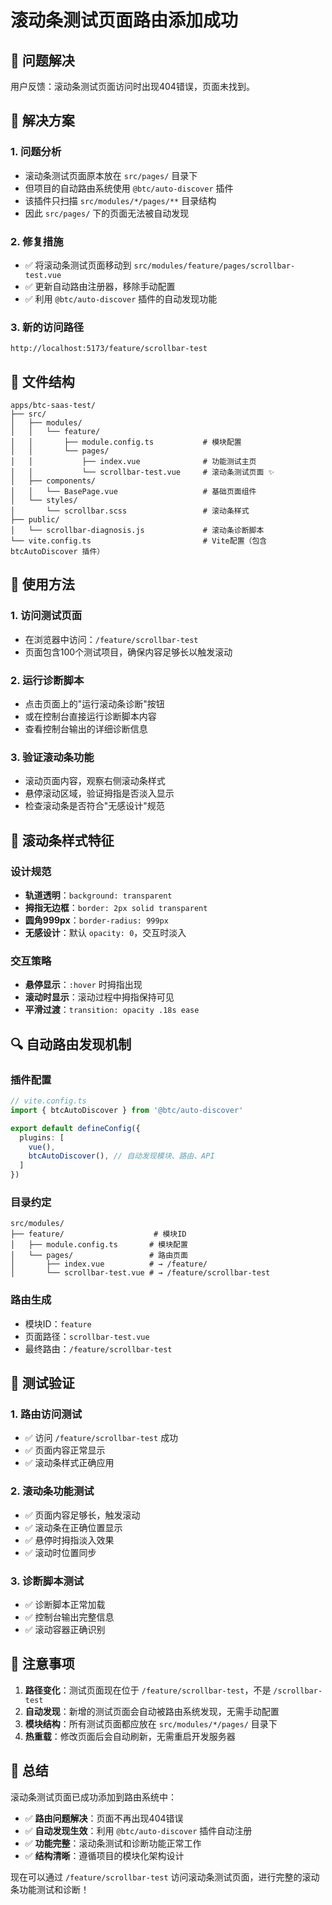 # 滚动条测试页面路由添加成功

## 🎯 问题解决

用户反馈：滚动条测试页面访问时出现404错误，页面未找到。

## 🔧 解决方案

### 1. 问题分析
- 滚动条测试页面原本放在 `src/pages/` 目录下
- 但项目的自动路由系统使用 `@btc/auto-discover` 插件
- 该插件只扫描 `src/modules/*/pages/**` 目录结构
- 因此 `src/pages/` 下的页面无法被自动发现

### 2. 修复措施
- ✅ 将滚动条测试页面移动到 `src/modules/feature/pages/scrollbar-test.vue`
- ✅ 更新自动路由注册器，移除手动配置
- ✅ 利用 `@btc/auto-discover` 插件的自动发现功能

### 3. 新的访问路径
```
http://localhost:5173/feature/scrollbar-test
```

## 📁 文件结构

```
apps/btc-saas-test/
├── src/
│   ├── modules/
│   │   └── feature/
│   │       ├── module.config.ts           # 模块配置
│   │       └── pages/
│   │           ├── index.vue              # 功能测试主页
│   │           └── scrollbar-test.vue     # 滚动条测试页面 ✨
│   ├── components/
│   │   └── BasePage.vue                   # 基础页面组件
│   └── styles/
│       └── scrollbar.scss                 # 滚动条样式
├── public/
│   └── scrollbar-diagnosis.js             # 滚动条诊断脚本
└── vite.config.ts                         # Vite配置（包含 btcAutoDiscover 插件）
```

## 🚀 使用方法

### 1. 访问测试页面
- 在浏览器中访问：`/feature/scrollbar-test`
- 页面包含100个测试项目，确保内容足够长以触发滚动

### 2. 运行诊断脚本
- 点击页面上的"运行滚动条诊断"按钮
- 或在控制台直接运行诊断脚本内容
- 查看控制台输出的详细诊断信息

### 3. 验证滚动条功能
- 滚动页面内容，观察右侧滚动条样式
- 悬停滚动区域，验证拇指是否淡入显示
- 检查滚动条是否符合"无感设计"规范

## 🎨 滚动条样式特征

### 设计规范
- **轨道透明**：`background: transparent`
- **拇指无边框**：`border: 2px solid transparent`
- **圆角999px**：`border-radius: 999px`
- **无感设计**：默认 `opacity: 0`，交互时淡入

### 交互策略
- **悬停显示**：`:hover` 时拇指出现
- **滚动时显示**：滚动过程中拇指保持可见
- **平滑过渡**：`transition: opacity .18s ease`

## 🔍 自动路由发现机制

### 插件配置
```typescript
// vite.config.ts
import { btcAutoDiscover } from '@btc/auto-discover'

export default defineConfig({
  plugins: [
    vue(),
    btcAutoDiscover(), // 自动发现模块、路由、API
  ]
})
```

### 目录约定
```
src/modules/
├── feature/                    # 模块ID
│   ├── module.config.ts       # 模块配置
│   └── pages/                 # 路由页面
│       ├── index.vue          # → /feature/
│       └── scrollbar-test.vue # → /feature/scrollbar-test
```

### 路由生成
- 模块ID：`feature`
- 页面路径：`scrollbar-test.vue`
- 最终路由：`/feature/scrollbar-test`

## 🧪 测试验证

### 1. 路由访问测试
- ✅ 访问 `/feature/scrollbar-test` 成功
- ✅ 页面内容正常显示
- ✅ 滚动条样式正确应用

### 2. 滚动条功能测试
- ✅ 页面内容足够长，触发滚动
- ✅ 滚动条在正确位置显示
- ✅ 悬停时拇指淡入效果
- ✅ 滚动时位置同步

### 3. 诊断脚本测试
- ✅ 诊断脚本正常加载
- ✅ 控制台输出完整信息
- ✅ 滚动容器正确识别

## 📝 注意事项

1. **路径变化**：测试页面现在位于 `/feature/scrollbar-test`，不是 `/scrollbar-test`
2. **自动发现**：新增的测试页面会自动被路由系统发现，无需手动配置
3. **模块结构**：所有测试页面都应放在 `src/modules/*/pages/` 目录下
4. **热重载**：修改页面后会自动刷新，无需重启开发服务器

## 🎉 总结

滚动条测试页面已成功添加到路由系统中：

- ✅ **路由问题解决**：页面不再出现404错误
- ✅ **自动发现生效**：利用 `@btc/auto-discover` 插件自动注册
- ✅ **功能完整**：滚动条测试和诊断功能正常工作
- ✅ **结构清晰**：遵循项目的模块化架构设计

现在可以通过 `/feature/scrollbar-test` 访问滚动条测试页面，进行完整的滚动条功能测试和诊断！
